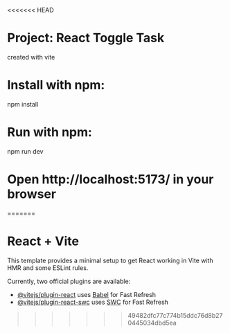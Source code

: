 <<<<<<< HEAD
# Project:  React Toggle Task
created with vite


# Install with npm:

 npm install

# Run with npm:

 npm run dev

# Open http://localhost:5173/ in your browser 
 
=======
# React + Vite

This template provides a minimal setup to get React working in Vite with HMR and some ESLint rules.

Currently, two official plugins are available:

- [@vitejs/plugin-react](https://github.com/vitejs/vite-plugin-react/blob/main/packages/plugin-react/README.md) uses [Babel](https://babeljs.io/) for Fast Refresh
- [@vitejs/plugin-react-swc](https://github.com/vitejs/vite-plugin-react-swc) uses [SWC](https://swc.rs/) for Fast Refresh
>>>>>>> 49482dfc77c774b15ddc76d8b270445034dbd5ea
